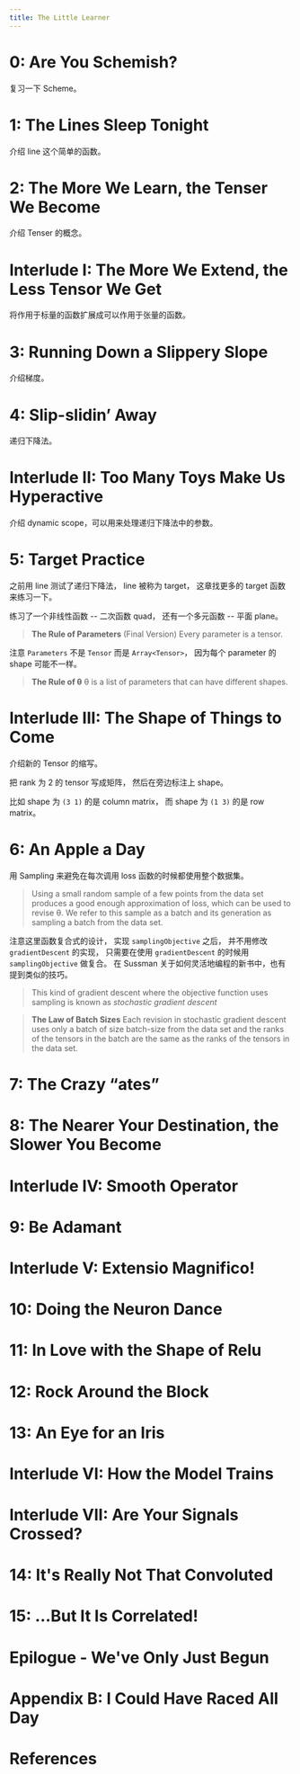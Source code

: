 ```yaml
---
title: The Little Learner
---
```


# 0: Are You Schemish?

复习一下 Scheme。

# 1: The Lines Sleep Tonight

介绍 line 这个简单的函数。

# 2: The More We Learn, the Tenser We Become

介绍 Tenser 的概念。

# Interlude I: The More We Extend, the Less Tensor We Get

将作用于标量的函数扩展成可以作用于张量的函数。

# 3: Running Down a Slippery Slope

介绍梯度。

# 4: Slip-slidin’ Away

递归下降法。

# Interlude II: Too Many Toys Make Us Hyperactive

介绍 dynamic scope，可以用来处理递归下降法中的参数。

# 5: Target Practice

之前用 line 测试了递归下降法，
line 被称为 target，
这章找更多的 target 函数来练习一下。

练习了一个非线性函数 -- 二次函数 quad，
还有一个多元函数 -- 平面 plane。

> **The Rule of Parameters**
>     (Final Version)
> Every parameter is a tensor.

注意 `Parameters` 不是 `Tensor` 而是 `Array<Tensor>`，
因为每个 parameter 的 shape 可能不一样。

> **The Rule of θ**
> θ is a list of parameters
> that can have different shapes.

# Interlude III: The Shape of Things to Come

介绍新的 Tensor 的缩写。

把 rank 为 2 的 tensor 写成矩阵，
然后在旁边标注上 shape。

比如 shape 为 `(3 1)` 的是 column matrix，
而 shape 为 `(1 3)` 的是 row matrix。

# 6: An Apple a Day

用 Sampling 来避免在每次调用 loss 函数的时候都使用整个数据集。

> Using a small random sample of a few points
> from the data set produces a good enough
> approximation of loss, which can be used to
> revise θ. We refer to this sample as a batch
> and its generation as sampling a batch from
> the data set.

注意这里函数复合式的设计，
实现 `samplingObjective` 之后，
并不用修改 `gradientDescent` 的实现，
只需要在使用 `gradientDescent` 的时候用 `samplingObjective` 做复合。
在 Sussman 关于如何灵活地编程的新书中，也有提到类似的技巧。

> This kind of gradient descent where the
> objective function uses sampling is known as
> _stochastic gradient descent_

> **The Law of Batch Sizes**
> Each revision in stochastic gradient descent uses only a batch of
> size batch-size from the data set and the ranks of the tensors in
> the batch are the same as the ranks of the tensors in the data set.

# 7: The Crazy “ates”
# 8: The Nearer Your Destination, the Slower You Become
# Interlude IV: Smooth Operator
# 9: Be Adamant
# Interlude V: Extensio Magnifico!
# 10: Doing the Neuron Dance
# 11: In Love with the Shape of Relu
# 12: Rock Around the Block
# 13: An Eye for an Iris
# Interlude VI: How the Model Trains
# Interlude VII: Are Your Signals Crossed?
# 14: It's Really Not That Convoluted
# 15: …But It Is Correlated!
# Epilogue - We've Only Just Begun
# Appendix B: I Could Have Raced All Day
# References
